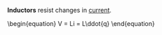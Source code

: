 **Inductors** resist changes in [current](../electricity/current).

\begin{equation}
V = Li = L\ddot{q}
\end{equation}